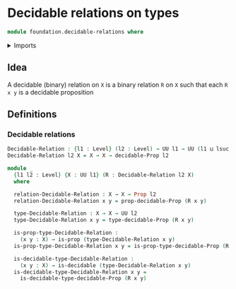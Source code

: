 # Decidable relations on types

```agda
module foundation.decidable-relations where
```

<details><summary>Imports</summary>

```agda
open import foundation.decidable-propositions
open import foundation.decidable-types
open import foundation.propositions
open import foundation.universe-levels
```

</details>

## Idea

A decidable (binary) relation on `X` is a binary relation `R` on `X` such that each `R x y` is a decidable proposition

## Definitions

### Decidable relations

```agda
Decidable-Relation : {l1 : Level} (l2 : Level) → UU l1 → UU (l1 ⊔ lsuc l2)
Decidable-Relation l2 X = X → X → decidable-Prop l2

module _
  {l1 l2 : Level} {X : UU l1} (R : Decidable-Relation l2 X)
  where

  relation-Decidable-Relation : X → X → Prop l2
  relation-Decidable-Relation x y = prop-decidable-Prop (R x y)

  type-Decidable-Relation : X → X → UU l2
  type-Decidable-Relation x y = type-decidable-Prop (R x y)

  is-prop-type-Decidable-Relation :
    (x y : X) → is-prop (type-Decidable-Relation x y)
  is-prop-type-Decidable-Relation x y = is-prop-type-decidable-Prop (R x y)

  is-decidable-type-Decidable-Relation :
    (x y : X) → is-decidable (type-Decidable-Relation x y)
  is-decidable-type-Decidable-Relation x y =
    is-decidable-type-decidable-Prop (R x y)

```
